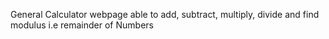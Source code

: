 General Calculator webpage able to add, subtract, multiply, divide and find modulus i.e remainder of Numbers
